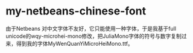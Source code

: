 # my-netbeans-chinese-font
由于Netbeans 对中文字体不友好，它只能使用一种字体，于是我基于full unicode的wqy-microhei-mono修改，把JuliaMono字体的符号与数字复制过来，得到我的字体MyWenQuanYiMicroHeiMono.ttf。



